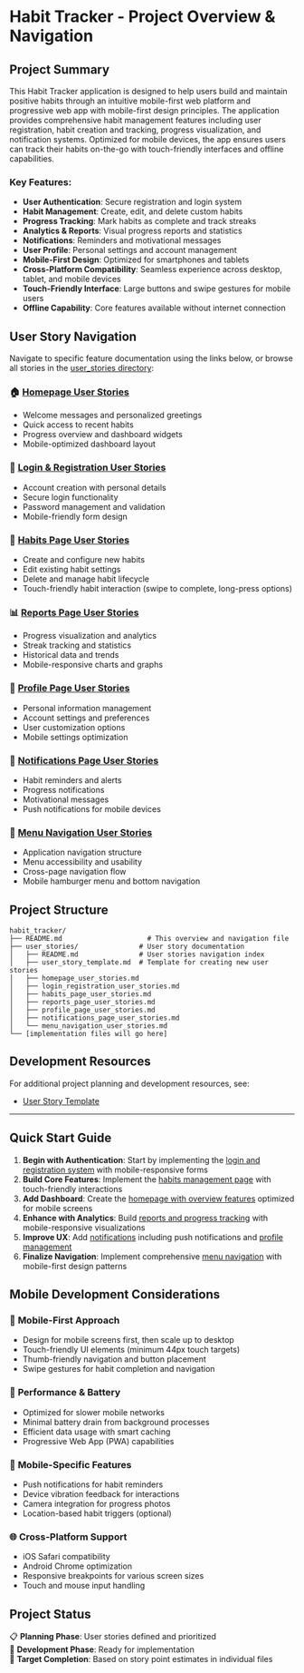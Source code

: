 # Habit Tracker - Project Overview & Navigation

## Project Summary

This Habit Tracker application is designed to help users build and maintain positive habits through an intuitive mobile-first web platform and progressive web app with mobile-first design principles. The application provides comprehensive habit management features including user registration, habit creation and tracking, progress visualization, and notification systems. Optimized for mobile devices, the app ensures users can track their habits on-the-go with touch-friendly interfaces and offline capabilities.

### Key Features:
- **User Authentication**: Secure registration and login system
- **Habit Management**: Create, edit, and delete custom habits
- **Progress Tracking**: Mark habits as complete and track streaks
- **Analytics & Reports**: Visual progress reports and statistics
- **Notifications**: Reminders and motivational messages
- **User Profile**: Personal settings and account management
- **Mobile-First Design**: Optimized for smartphones and tablets
- **Cross-Platform Compatibility**: Seamless experience across desktop, tablet, and mobile devices
- **Touch-Friendly Interface**: Large buttons and swipe gestures for mobile users
- **Offline Capability**: Core features available without internet connection

## User Story Navigation

Navigate to specific feature documentation using the links below, or browse all stories in the [user_stories directory](./user_stories/):

### 🏠 [Homepage User Stories](./user_stories/homepage_user_stories.md)
- Welcome messages and personalized greetings
- Quick access to recent habits
- Progress overview and dashboard widgets
- Mobile-optimized dashboard layout

### 🔐 [Login & Registration User Stories](./user_stories/login_registration_user_stories.md)
- Account creation with personal details
- Secure login functionality
- Password management and validation
- Mobile-friendly form design

### 🎯 [Habits Page User Stories](./user_stories/habits_page_user_stories.md)
- Create and configure new habits
- Edit existing habit settings
- Delete and manage habit lifecycle
- Touch-friendly habit interaction (swipe to complete, long-press options)

### 📊 [Reports Page User Stories](./user_stories/reports_page_user_stories.md)
- Progress visualization and analytics
- Streak tracking and statistics
- Historical data and trends
- Mobile-responsive charts and graphs

### 👤 [Profile Page User Stories](./user_stories/profile_page_user_stories.md)
- Personal information management
- Account settings and preferences
- User customization options
- Mobile settings optimization

### 🔔 [Notifications Page User Stories](./user_stories/notifications_page_user_stories.md)
- Habit reminders and alerts
- Progress notifications
- Motivational messages
- Push notifications for mobile devices

### 🧭 [Menu Navigation User Stories](./user_stories/menu_navigation_user_stories.md)
- Application navigation structure
- Menu accessibility and usability
- Cross-page navigation flow
- Mobile hamburger menu and bottom navigation

## Project Structure

```
habit_tracker/
├── README.md                     # This overview and navigation file
├── user_stories/               # User story documentation
│   ├── README.md               # User stories navigation index
│   ├── user_story_template.md  # Template for creating new user stories
│   ├── homepage_user_stories.md
│   ├── login_registration_user_stories.md
│   ├── habits_page_user_stories.md
│   ├── reports_page_user_stories.md
│   ├── profile_page_user_stories.md
│   ├── notifications_page_user_stories.md
│   └── menu_navigation_user_stories.md
└── [implementation files will go here]
```

## Development Resources

For additional project planning and development resources, see:
- [User Story Template](./user_stories/user_story_template.md)

---

## Quick Start Guide

1. **Begin with Authentication**: Start by implementing the [login and registration system](./user_stories/login_registration_user_stories.md) with mobile-responsive forms
2. **Build Core Features**: Implement the [habits management page](./user_stories/habits_page_user_stories.md) with touch-friendly interactions
3. **Add Dashboard**: Create the [homepage with overview features](./user_stories/homepage_user_stories.md) optimized for mobile screens
4. **Enhance with Analytics**: Build [reports and progress tracking](./user_stories/reports_page_user_stories.md) with mobile-responsive visualizations
5. **Improve UX**: Add [notifications](./user_stories/notifications_page_user_stories.md) including push notifications and [profile management](./user_stories/profile_page_user_stories.md)
6. **Finalize Navigation**: Implement comprehensive [menu navigation](./user_stories/menu_navigation_user_stories.md) with mobile-first design patterns

## Mobile Development Considerations

### 📱 **Mobile-First Approach**
- Design for mobile screens first, then scale up to desktop
- Touch-friendly UI elements (minimum 44px touch targets)
- Thumb-friendly navigation and button placement
- Swipe gestures for habit completion and navigation

### 🔋 **Performance & Battery**
- Optimized for slower mobile networks
- Minimal battery drain from background processes
- Efficient data usage with smart caching
- Progressive Web App (PWA) capabilities

### 📳 **Mobile-Specific Features**
- Push notifications for habit reminders
- Device vibration feedback for interactions
- Camera integration for progress photos
- Location-based habit triggers (optional)

### 🌐 **Cross-Platform Support**
- iOS Safari compatibility
- Android Chrome optimization
- Responsive breakpoints for various screen sizes
- Touch and mouse input handling

## Project Status

📋 **Planning Phase**: User stories defined and prioritized  
🚧 **Development Phase**: Ready for implementation  
📅 **Target Completion**: Based on story point estimates in individual files

